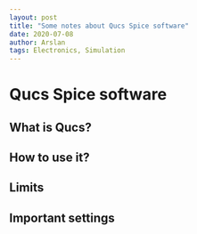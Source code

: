 ```yaml
---
layout: post
title: "Some notes about Qucs Spice software"
date: 2020-07-08
author: Arslan
tags: Electronics, Simulation
---
```


# Qucs Spice software

## What is Qucs?


## How to use it?


## Limits


## Important settings

